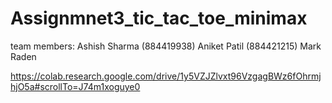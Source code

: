 # Assignmnet3_tic_tac_toe_minimax

team members: 
Ashish Sharma (884419938)
Aniket Patil (884421215)
Mark Raden

https://colab.research.google.com/drive/1y5VZJZlvxt96VzgagBWz6fOhrmjhjO5a#scrollTo=J74m1xoguye0
